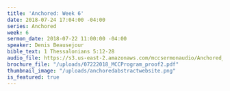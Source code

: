 ```yaml
---
title: 'Anchored: Week 6'
date: 2018-07-24 17:04:00 -04:00
series: Anchored
week: 6
sermon_date: 2018-07-22 11:00:00 -04:00
speaker: Denis Beausejour
bible_text: 1 Thessalonians 5:12-28
audio_file: https://s3.us-east-2.amazonaws.com/mccsermonaudio/Anchored_+Week+6.lite.mp3
brochure_file: "/uploads/07222018_MCCProgram_proof2.pdf"
thumbnail_image: "/uploads/anchoredabstractwebsite.png"
is_featured: true
---
```


